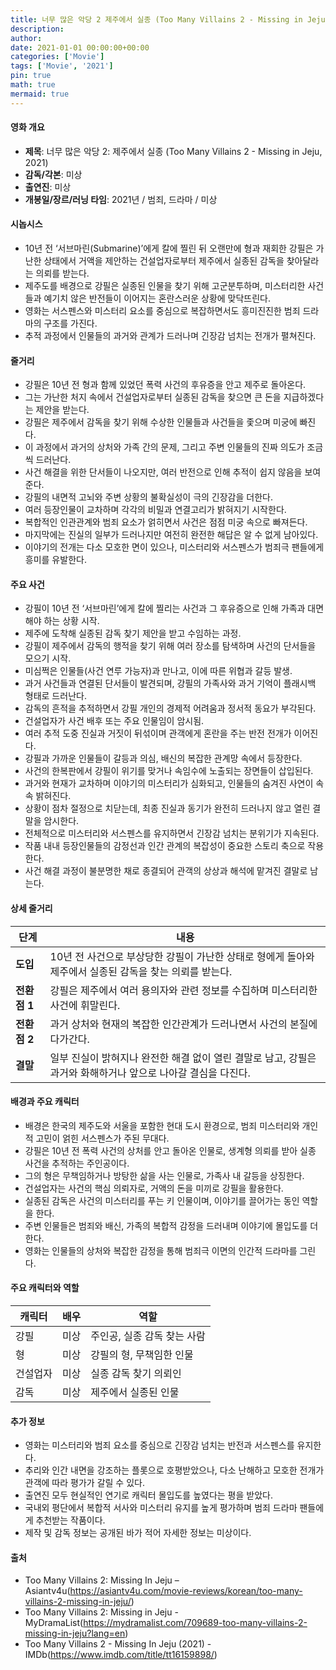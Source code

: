 ```yaml
---
title: 너무 많은 악당 2 제주에서 실종 (Too Many Villains 2 - Missing in Jeju, 2021)
description: 
author: 
date: 2021-01-01 00:00:00+00:00
categories: ['Movie']
tags: ['Movie', '2021']
pin: true
math: true
mermaid: true
---
```

#### 영화 개요

- **제목**: 너무 많은 악당 2: 제주에서 실종 (Too Many Villains 2 - Missing in Jeju, 2021)  
- **감독/각본**: 미상  
- **출연진**: 미상  
- **개봉일/장르/러닝 타임**: 2021년 / 범죄, 드라마 / 미상  

#### 시놉시스

- 10년 전 ‘서브마린(Submarine)’에게 칼에 찔린 뒤 오랜만에 형과 재회한 강필은 가난한 상태에서 거액을 제안하는 건설업자로부터 제주에서 실종된 감독을 찾아달라는 의뢰를 받는다.  
- 제주도를 배경으로 강필은 실종된 인물을 찾기 위해 고군분투하며, 미스터리한 사건들과 예기치 않은 반전들이 이어지는 혼란스러운 상황에 맞닥뜨린다.  
- 영화는 서스펜스와 미스터리 요소를 중심으로 복잡하면서도 흥미진진한 범죄 드라마의 구조를 가진다.  
- 추적 과정에서 인물들의 과거와 관계가 드러나며 긴장감 넘치는 전개가 펼쳐진다.  

#### 줄거리

- 강필은 10년 전 형과 함께 있었던 폭력 사건의 후유증을 안고 제주로 돌아온다.  
- 그는 가난한 처지 속에서 건설업자로부터 실종된 감독을 찾으면 큰 돈을 지급하겠다는 제안을 받는다.  
- 강필은 제주에서 감독을 찾기 위해 수상한 인물들과 사건들을 좇으며 미궁에 빠진다.  
- 이 과정에서 과거의 상처와 가족 간의 문제, 그리고 주변 인물들의 진짜 의도가 조금씩 드러난다.  
- 사건 해결을 위한 단서들이 나오지만, 여러 반전으로 인해 추적이 쉽지 않음을 보여준다.  
- 강필의 내면적 고뇌와 주변 상황의 불확실성이 극의 긴장감을 더한다.  
- 여러 등장인물이 교차하며 각각의 비밀과 연결고리가 밝혀지기 시작한다.  
- 복합적인 인관관계와 범죄 요소가 얽히면서 사건은 점점 미궁 속으로 빠져든다.  
- 마지막에는 진실의 일부가 드러나지만 여전히 완전한 해답은 알 수 없게 남아있다.  
- 이야기의 전개는 다소 모호한 면이 있으나, 미스터리와 서스펜스가 범죄극 팬들에게 흥미를 유발한다.  

#### 주요 사건

- 강필이 10년 전 ‘서브마린’에게 칼에 찔리는 사건과 그 후유증으로 인해 가족과 대면해야 하는 상황 시작.  
- 제주에 도착해 실종된 감독 찾기 제안을 받고 수임하는 과정.  
- 강필이 제주에서 감독의 행적을 찾기 위해 여러 장소를 탐색하며 사건의 단서들을 모으기 시작.  
- 미심쩍은 인물들(사건 연루 가능자)과 만나고, 이에 따른 위협과 갈등 발생.  
- 과거 사건들과 연결된 단서들이 발견되며, 강필의 가족사와 과거 기억이 플래시백 형태로 드러난다.  
- 감독의 흔적을 추적하면서 강필 개인의 경제적 어려움과 정서적 동요가 부각된다.  
- 건설업자가 사건 배후 또는 주요 인물임이 암시됨.  
- 여러 추적 도중 진실과 거짓이 뒤섞이며 관객에게 혼란을 주는 반전 전개가 이어진다.  
- 강필과 가까운 인물들이 갈등과 의심, 배신의 복잡한 관계망 속에서 등장한다.  
- 사건의 한복판에서 강필이 위기를 맞거나 속임수에 노출되는 장면들이 삽입된다.  
- 과거와 현재가 교차하며 이야기의 미스터리가 심화되고, 인물들의 숨겨진 사연이 속속 밝혀진다.  
- 상황이 점차 절정으로 치닫는데, 최종 진실과 동기가 완전히 드러나지 않고 열린 결말을 암시한다.  
- 전체적으로 미스터리와 서스펜스를 유지하면서 긴장감 넘치는 분위기가 지속된다.  
- 작품 내내 등장인물들의 감정선과 인간 관계의 복잡성이 중요한 스토리 축으로 작용한다.  
- 사건 해결 과정이 불분명한 채로 종결되어 관객의 상상과 해석에 맡겨진 결말로 남는다.  

#### 상세 줄거리

| **단계**  | **내용**                                                                                                  |
|-----------|-----------------------------------------------------------------------------------------------------------|
| **도입**   | 10년 전 사건으로 부상당한 강필이 가난한 상태로 형에게 돌아와 제주에서 실종된 감독을 찾는 의뢰를 받는다.                  |
| **전환점 1** | 강필은 제주에서 여러 용의자와 관련 정보를 수집하며 미스터리한 사건에 휘말린다.                                 |
| **전환점 2** | 과거 상처와 현재의 복잡한 인간관계가 드러나면서 사건의 본질에 다가간다.                                           |
| **결말**   | 일부 진실이 밝혀지나 완전한 해결 없이 열린 결말로 남고, 강필은 과거와 화해하거나 앞으로 나아갈 결심을 다진다.               |

#### 배경과 주요 캐릭터

- 배경은 한국의 제주도와 서울을 포함한 현대 도시 환경으로, 범죄 미스터리와 개인적 고민이 얽힌 서스펜스가 주된 무대다.  
- 강필은 10년 전 폭력 사건의 상처를 안고 돌아온 인물로, 생계형 의뢰를 받아 실종 사건을 추적하는 주인공이다.  
- 그의 형은 무책임하거나 방탕한 삶을 사는 인물로, 가족사 내 갈등을 상징한다.  
- 건설업자는 사건의 핵심 의뢰자로, 거액의 돈을 미끼로 강필을 활용한다.  
- 실종된 감독은 사건의 미스터리를 푸는 키 인물이며, 이야기를 끌어가는 동인 역할을 한다.  
- 주변 인물들은 범죄와 배신, 가족의 복합적 감정을 드러내며 이야기에 몰입도를 더한다.  
- 영화는 인물들의 상처와 복잡한 감정을 통해 범죄극 이면의 인간적 드라마를 그린다.  

#### 주요 캐릭터와 역할

| **캐릭터** | **배우** | **역할**          |
|------------|----------|-------------------|
| 강필       | 미상     | 주인공, 실종 감독 찾는 사람 |
| 형         | 미상     | 강필의 형, 무책임한 인물     |
| 건설업자   | 미상     | 실종 감독 찾기 의뢰인       |
| 감독       | 미상     | 제주에서 실종된 인물        |

#### 추가 정보

- 영화는 미스터리와 범죄 요소를 중심으로 긴장감 넘치는 반전과 서스펜스를 유지한다.  
- 추리와 인간 내면을 강조하는 플롯으로 호평받았으나, 다소 난해하고 모호한 전개가 관객에 따라 평가가 갈릴 수 있다.  
- 출연진 모두 현실적인 연기로 캐릭터 몰입도를 높였다는 평을 받았다.  
- 국내외 평단에서 복합적 서사와 미스터리 유지를 높게 평가하며 범죄 드라마 팬들에게 추천받는 작품이다.  
- 제작 및 감독 정보는 공개된 바가 적어 자세한 정보는 미상이다.  

#### 출처

- Too Many Villains 2: Missing In Jeju – Asiantv4u(https://asiantv4u.com/movie-reviews/korean/too-many-villains-2-missing-in-jeju/)  
- Too Many Villains 2: Missing in Jeju - MyDramaList(https://mydramalist.com/709689-too-many-villains-2-missing-in-jeju?lang=en)  
- Too Many Villains 2 - Missing In Jeju (2021) - IMDb(https://www.imdb.com/title/tt16159898/)
